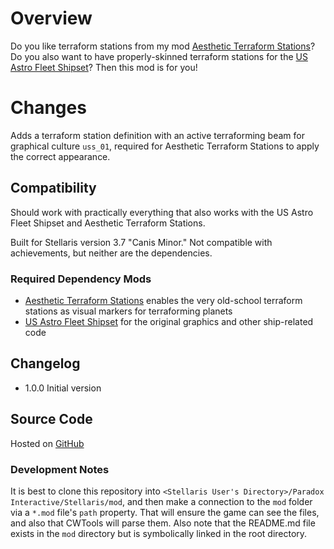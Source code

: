 # Overview

Do you like terraform stations from my mod [Aesthetic Terraform Stations](https://steamcommunity.com/sharedfiles/filedetails/?id=2622411084)?  Do you also want to have properly-skinned terraform stations for the [US Astro Fleet Shipset](https://steamcommunity.com/sharedfiles/filedetails/?id=2827860713)?  Then this mod is for you!

# Changes

Adds a terraform station definition with an active terraforming beam for graphical culture `uss_01`, required for Aesthetic Terraform Stations to apply the correct appearance.

## Compatibility

Should work with practically everything that also works with the US Astro Fleet Shipset and Aesthetic Terraform Stations.

Built for Stellaris version 3.7 "Canis Minor."  Not compatible with achievements, but neither are the dependencies.

### Required Dependency Mods

* [Aesthetic Terraform Stations](https://steamcommunity.com/sharedfiles/filedetails/?id=2622411084) enables the very old-school terraform stations as visual markers for terraforming planets
* [US Astro Fleet Shipset](https://steamcommunity.com/sharedfiles/filedetails/?id=2827860713) for the original graphics and other ship-related code

## Changelog

* 1.0.0 Initial version

## Source Code

Hosted on [GitHub](https://github.com/corsairmarks/us_astro_shipset_terraform_station_aesthetic)

### Development Notes

It is best to clone this repository into `<Stellaris User's Directory>/Paradox Interactive/Stellaris/mod`, and then make a connection to the `mod` folder via a `*.mod` file's `path` property.  That will ensure the game can see the files, and also that CWTools will parse them.  Also note that the README.md file exists in the `mod` directory but is symbolically linked in the root directory.